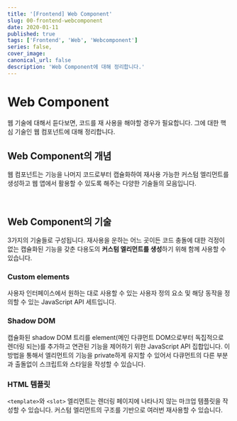 ```yaml
---
title: '[Frontend] Web Component'
slug: 00-frontend-webcomponent
date: 2020-01-11
published: true
tags: ['Frontend', 'Web', 'Webcomponent']
series: false,
cover_image:
canonical_url: false
description: 'Web Component에 대해 정리합니다.'
---
```


# Web Component

웹 기술에 대해서 듣다보면, 코드를 재 사용을 해야할 경우가 필요합니다. 그에 대한 핵심 기술인 웹 컴포넌트에 대해 정리합니다.

## Web Component의 개념

웹 컴포넌트는 기능을 나머지 코드로부터 캡슐화하여 재사용 가능한 커스텀 엘리먼트를 생성하고 웹 앱에서 활용할 수 있도록 해주는 다양한 기술들의 모음입니다.

<br/>

## Web Component의 기술

3가지의 기술들로 구성됩니다. 재사용을 운하는 어느 곳이든 코드 충돌에 대한 걱정이 없는 캡슐화된 기능을 갖춘 다용도의 **커스텀 엘리먼트를 생성**하기 위해 함께 사용할 수 있습니다.

### Custom elements

사용자 인터페이스에서 원하는 대로 사용할 수 있는 사용자 정의 요소 및 해당 동작을 정의할 수 있는 JavaScript API 세트입니다.

### Shadow DOM

캡슐화된 shadow DOM 트리를 element(메인 다큐먼트 DOM으로부터 독집적으로 렌더링 되는)를 추가하고 연관된 기능을 제어하기 위한 JavaScript API 집합입니다. 이 방법을 통해서 엘리먼트의 기능을 private하게 유지할 수 있어서 다큐먼트의 다른 부분과 출돌없이 스크립트와 스타일을 작성할 수 있습니다.

### HTML 템플릿

`<template>`와 `<slot>` 엘리먼트는 렌더링 페이지에 나타나지 않는 마크업 템플릿을 작성할 수 있습니다. 커스텀 엘리먼트의 구조를 기반으로 여러번 재사용할 수 있습니다.
